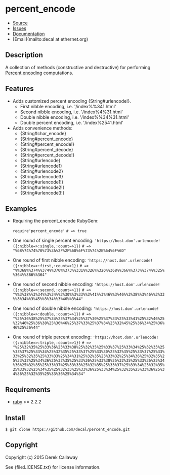 # percent_encode 

* [Source](https://github.com/decal/percent_encode)
* [Issues](https://github.com/decal/percent_encode/issues)
* [Documentation](http://rubydoc.info/gems/percent_encode)
* [Email](mailto:decal at ethernet.org)

## Description

A collection of methods (constructive and destructive) for performing
[Percent encoding](http://en.wikipedia.org/wiki/Percent_encoding) computations.

## Features

* Adds customized percent encoding {String#urlencode!}.
  * First nibble encoding, i.e. '/index%%341.html' 
  * Second nibble encoding, i.e. '/index%4%31.html'
  * Double nibble encoding, i.e. '/index%%34%31.html'
  * Double percent encoding, i.e. '/index%2541.html'
* Adds convenience methods:
  * {String#char_encode}
  * {String#percent_encode}
  * {String#percent_encode!}
  * {String#percent_decode}
  * {String#percent_decode!}
  * {String#urlencode}
  * {String#urlencode1}
  * {String#urlencode2}
  * {String#urlencode3}
  * {String#urlencode1!}
  * {String#urlencode2!}
  * {String#urlencode3!}

## Examples

* Requiring the percent_encode RubyGem:

   `require'percent_encode'`
   `# => true`

* One round of single percent encoding:
   `'https://host.dom'.urlencode!({:nibble=>:single,:count=>1})`
   `# => "%68%74%74%70%73%3A%2F%2F%68%6F%73%74%2E%64%6F%6D"`

* One round of first nibble encoding: 
   `'https://host.dom'.urlencode!({:nibble=>:first,:count=>1})`
   `# => "%%368%%374%%374%%370%%373%%331%%326%%326%%368%%366%%373%%374%%325%%364%%366%%364"`

* One round of second nibble encoding: 
  `'https://host.dom'.urlencode!({:nibble=>:second,:count=>1})`
  `# => "%%3%38%%3%34%%3%34%%3%30%%3%33%%3%41%%3%46%%3%46%%3%38%%3%46%%3%33%%3%34%%3%45%%3%34%%3%46%%3%44"`

* One round of double nibble encoding:
  `'https://host.dom'.urlencode!({:nibble=>:double,:count=>1})`
  `# => "%25%36%38%25%37%34%25%37%34%25%37%30%25%37%33%25%33%41%25%32%46%25%32%46%25%36%38%25%36%46%25%37%33%25%37%34%25%32%45%25%36%34%25%36%46%25%36%44"`

* One round of triple percent encoding: 
  `'https://host.dom'.urlencode!({:nibble=>:triple,:count=>1})`
  `# => "%25%32%35%25%33%36%25%33%38%25%32%35%25%33%37%25%33%34%25%32%35%25%33%37%25%33%34%25%32%35%25%33%37%25%33%30%25%32%35%25%33%37%25%33%33%25%32%35%25%33%33%25%34%31%25%32%35%25%33%32%25%34%36%25%32%35%25%33%32%25%34%36%25%32%35%25%33%36%25%33%38%25%32%35%25%33%36%25%34%36%25%32%35%25%33%37%25%33%33%25%32%35%25%33%37%25%33%34%25%32%35%25%33%32%25%34%35%25%32%35%25%33%36%25%33%34%25%32%35%25%33%36%25%34%36%25%32%35%25%33%36%25%34%34"`

## Requirements

* [ruby](http://www.ruby-lang.org/) >= 2.2.2

## Install

    $ git clone https://github.com/decal/percent_encode.git

## Copyright

Copyright (c) 2015 Derek Callaway

See {file:LICENSE.txt} for license information.
